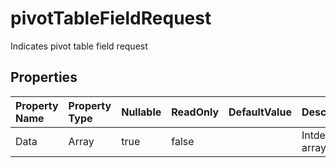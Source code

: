 # **pivotTableFieldRequest**

Indicates pivot table field request 

## **Properties**

| Property Name | Property Type | Nullable |  ReadOnly | DefaultValue | Description | 
| :- | :- | :- |:- |  :- | :- |
|Data|Array|true|false |  |Intdex array.|

